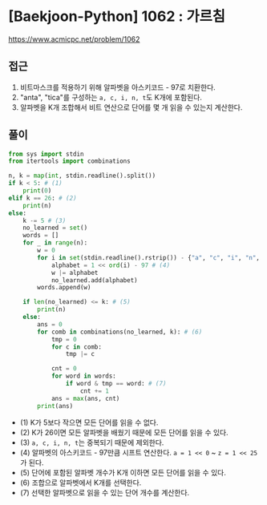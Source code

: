 [Baekjoon-Python] 1062 : 가르침
=
<https://www.acmicpc.net/problem/1062>


접근
--


1. 비트마스크를 적용하기 위해 알파벳을 아스키코드 - 97로 치환한다.
2. "anta", "tica"를 구성하는 `a, c, i, n, t`도 K개에 포함된다.
3. 알파벳을 K개 조합해서 비트 연산으로 단어를 몇 개 읽을 수 있는지 계산한다.


풀이
--



```python
from sys import stdin
from itertools import combinations

n, k = map(int, stdin.readline().split())
if k < 5: # (1)
    print(0)
elif k == 26: # (2)
    print(n)
else:
    k -= 5 # (3)
    no_learned = set()
    words = []
    for _ in range(n):
        w = 0
        for i in set(stdin.readline().rstrip()) - {"a", "c", "i", "n", "t"}:
            alphabet = 1 << ord(i) - 97 # (4)
            w |= alphabet
            no_learned.add(alphabet)
        words.append(w)

    if len(no_learned) <= k: # (5)
        print(n)
    else:
        ans = 0
        for comb in combinations(no_learned, k): # (6)
            tmp = 0
            for c in comb:
                tmp |= c

            cnt = 0
            for word in words:
                if word & tmp == word: # (7)
                    cnt += 1
            ans = max(ans, cnt)
        print(ans)
```


* (1) K가 5보다 작으면 모든 단어를 읽을 수 없다.
* (2) K가 26이면 모든 알파벳을 배웠기 때문에 모든 단어를 읽을 수 있다.
* (3) `a, c, i, n, t`는 중복되기 때문에 제외한다.
* (4) 알파벳의 아스키코드 - 97만큼 시프트 연산한다. `a = 1 << 0` ~ `z = 1 << 25`가 된다.
* (5) 단어에 포함된 알파벳 개수가 K개 이하면 모든 단어를 읽을 수 있다.
* (6) 조합으로 알파벳에서 K개를 선택한다.
* (7) 선택한 알파벳으로 읽을 수 있는 단어 개수를 계산한다.
